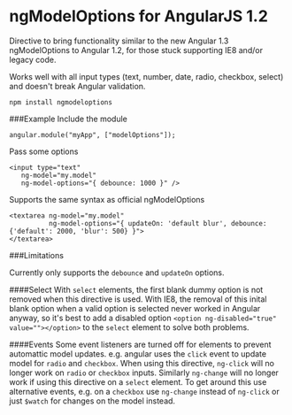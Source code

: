 ngModelOptions for AngularJS 1.2
================================
Directive to bring functionality similar to the new Angular 1.3 ngModelOptions to Angular 1.2, for those stuck supporting IE8 and/or legacy code.

Works well with all input types (text, number, date, radio, checkbox, select) and doesn't break Angular validation.

`npm install ngmodeloptions`

###Example
Include the module
    
    angular.module("myApp", ["modelOptions"]);
    
Pass some options

	<input type="text"
	   ng-model="my.model"
	   ng-model-options="{ debounce: 1000 }" />

Supports the same syntax as official ngModelOptions

	<textarea ng-model="my.model"
			  ng-model-options="{ updateOn: 'default blur', debounce: {'default': 2000, 'blur': 500} }">
	</textarea>


###Limitations

Currently only supports the `debounce` and `updateOn` options.

####Select
 With `select` elements, the first blank dummy option is not removed when this directive is used. With IE8, the removal of this inital blank option when a valid option is selected never worked in Angular anyway, so it's best to add a disabled option `<option ng-disabled="true" value=""></option>` to the `select` element to solve both problems.
 
####Events
Some event listeners are turned off for elements to prevent automattic model updates. e.g. angular uses the `click` event to update model for `radio` and `checkbox`. When using this directive, `ng-click` will no longer work on `radio` or `checkbox` inputs. Similarly `ng-change` will no longer work if using this directive on a `select` element. To get around this use alternative events, e.g. on a `checkbox` use `ng-change` instead of `ng-click` or just `$watch` for changes on the model instead. 
